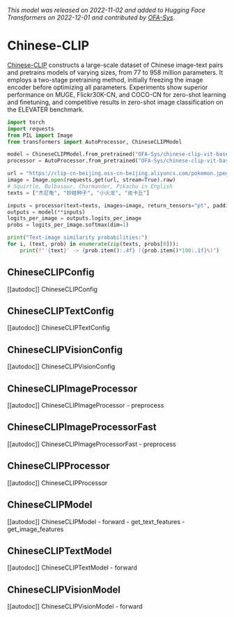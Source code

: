 <!--Copyright 2022 The HuggingFace Team. All rights reserved.

Licensed under the Apache License, Version 2.0 (the "License"); you may not use this file except in compliance with
the License. You may obtain a copy of the License at

http://www.apache.org/licenses/LICENSE-2.0

Unless required by applicable law or agreed to in writing, software distributed under the License is distributed on
an "AS IS" BASIS, WITHOUT WARRANTIES OR CONDITIONS OF ANY KIND, either express or implied. See the License for the
specific language governing permissions and limitations under the License.

⚠️ Note that this file is in Markdown but contain specific syntax for our doc-builder (similar to MDX) that may not be
rendered properly in your Markdown viewer.

-->
*This model was released on 2022-11-02 and added to Hugging Face Transformers on 2022-12-01 and contributed by [OFA-Sys](https://huggingface.co/OFA-Sys).*

# Chinese-CLIP

[Chinese-CLIP](https://huggingface.co/papers/2211.01335) constructs a large-scale dataset of Chinese image-text pairs and pretrains models of varying sizes, from 77 to 958 million parameters. It employs a two-stage pretraining method, initially freezing the image encoder before optimizing all parameters. Experiments show superior performance on MUGE, Flickr30K-CN, and COCO-CN for zero-shot learning and finetuning, and competitive results in zero-shot image classification on the ELEVATER benchmark.

<hfoptions id="usage">
<hfoption id="ChineseCLIPModel">

```py
import torch
import requests
from PIL import Image
from transformers import AutoProcessor, ChineseCLIPModel

model = ChineseCLIPModel.from_pretrained("OFA-Sys/chinese-clip-vit-base-patch16", dtype="auto")
processor = AutoProcessor.from_pretrained("OFA-Sys/chinese-clip-vit-base-patch16")

url = "https://clip-cn-beijing.oss-cn-beijing.aliyuncs.com/pokemon.jpeg"
image = Image.open(requests.get(url, stream=True).raw)
# Squirtle, Bulbasaur, Charmander, Pikachu in English
texts = ["杰尼龟", "妙蛙种子", "小火龙", "皮卡丘"]

inputs = processor(text=texts, images=image, return_tensors="pt", padding=True)
outputs = model(**inputs)
logits_per_image = outputs.logits_per_image
probs = logits_per_image.softmax(dim=1)

print("Text-image similarity probabilities:")
for i, (text, prob) in enumerate(zip(texts, probs[0])):
    print(f"'{text}' -> {prob.item():.4f} ({prob.item()*100:.1f}%)")
```

</hfoption>
</hfoptions>

## ChineseCLIPConfig

[[autodoc]] ChineseCLIPConfig

## ChineseCLIPTextConfig

[[autodoc]] ChineseCLIPTextConfig

## ChineseCLIPVisionConfig

[[autodoc]] ChineseCLIPVisionConfig

## ChineseCLIPImageProcessor

[[autodoc]] ChineseCLIPImageProcessor
    - preprocess

## ChineseCLIPImageProcessorFast

[[autodoc]] ChineseCLIPImageProcessorFast
    - preprocess

## ChineseCLIPProcessor

[[autodoc]] ChineseCLIPProcessor

## ChineseCLIPModel

[[autodoc]] ChineseCLIPModel
    - forward
    - get_text_features
    - get_image_features

## ChineseCLIPTextModel

[[autodoc]] ChineseCLIPTextModel
    - forward

## ChineseCLIPVisionModel

[[autodoc]] ChineseCLIPVisionModel
    - forward


